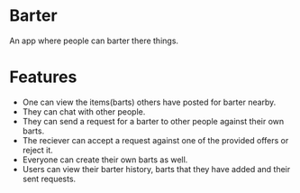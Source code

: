 # Barter

An app where people can barter there things.

# Features
- One can view the items(barts) others have posted for barter nearby.
- They can chat with other people.
- They can send a request for a barter to other people against their own barts.
- The reciever can accept a request against one of the provided offers or reject it.
- Everyone can create their own barts as well.
- Users can view their barter history, barts that they have added and their sent requests.
